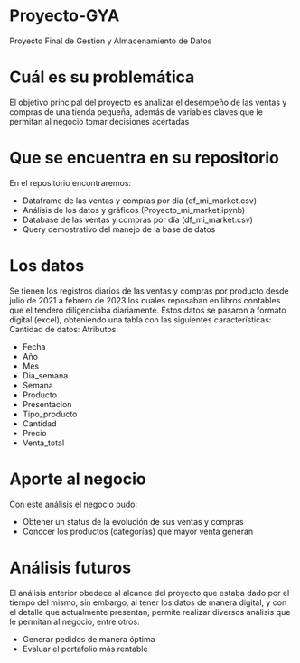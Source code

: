 # Proyecto-GYA
Proyecto Final de Gestion y Almacenamiento de Datos
# Cuál es su problemática
El objetivo principal del proyecto es analizar el desempeño de las ventas y compras de una tienda pequeña, además de variables claves que le permitan al negocio tomar decisiones acertadas
# Que se encuentra en su repositorio
En el repositorio encontraremos:
 - Dataframe de las ventas y compras por día (df_mi_market.csv)
 - Análisis de los datos y gráficos (Proyecto_mi_market.ipynb)
 - Database de las ventas y compras por día (df_mi_market.csv)
 - Query demostrativo del manejo de la base de datos 
# Los datos
Se tienen los registros diarios de las ventas y compras por producto desde julio de 2021 a febrero de 2023 los cuales reposaban en libros contables que el tendero diligenciaba diariamente. Estos datos se pasaron a formato digital (excel), obteniendo una tabla con las siguientes características:
  Cantidad de datos:
  Atributos:
   - Fecha
   - Año
   - Mes
   - Dia_semana
   - Semana
   - Producto
   - Presentacion
   - Tipo_producto
   - Cantidad
   - Precio
   - Venta_total 
# Aporte al negocio
Con este análisis el negocio pudo:
 - Obtener un status de la evolución de sus ventas y compras
 - Conocer los productos (categorías) que mayor venta generan
# Análisis futuros
El análisis anterior obedece al alcance del proyecto que estaba dado por el tiempo del mismo, sin embargo, al tener los datos de manera digital, y con el detalle que actualmente presentan, permite realizar diversos análisis que le permitan al negocio, entre otros:
 - Generar pedidos de manera óptima
 - Evaluar el portafolio más rentable
